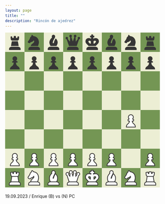 ```yaml
---
layout: page
title: ""
description: "Rincón de ajedrez"
---
```


<div class="chess">
    <img src="assets/images/pages/chess/games/board.gif"/>
    <br/><br/>
    19.09.2023 / Enrique (B) vs (N) PC
<br/>
</div>
